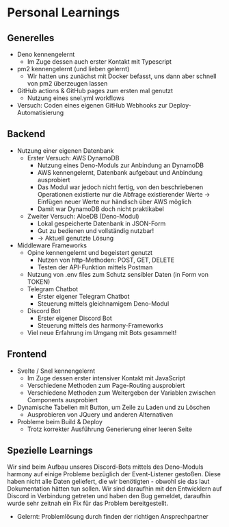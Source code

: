 # Personal Learnings

## Generelles

- Deno kennengelernt  
  - Im Zuge dessen auch erster Kontakt mit Typescript
- pm2 kennengelernt (und lieben gelernt)
  - Wir hatten uns zunächst mit Docker befasst, uns dann aber schnell von pm2 überzeugen lassen
- GitHub actions & GitHub pages zum ersten mal genutzt
  - Nutzung eines snel.yml workflows
- Versuch: Coden eines eigenen GitHub Webhooks zur Deploy-Automatisierung

## Backend

- Nutzung einer eigenen Datenbank
  - Erster Versuch: AWS DynamoDB
    - Nutzung eines Deno-Moduls zur Anbindung an DynamoDB
    - AWS kennengelernt, Datenbank aufgebaut und Anbindung ausprobiert
    - Das Modul war jedoch nicht fertig, von den beschriebenen Operationen existierte nur die Abfrage existierender Werte -> Einfügen neuer Werte nur händisch über AWS möglich
    - Damit war DynamoDB doch nicht praktikabel
  - Zweiter Versuch: AloeDB (Deno-Modul)
    - Lokal gespeicherte Datenbank in JSON-Form
    - Gut zu bedienen und vollständig nutzbar!
    - -> Aktuell genutzte Lösung
- Middleware Frameworks
  - Opine kennengelernt und begeistert genutzt
    - Nutzen von http-Methoden: POST, GET, DELETE
    - Testen der API-Funktion mittels Postman
  - Nutzung von .env files zum Schutz sensibler Daten (in Form von TOKEN)
  - Telegram Chatbot
    - Erster eigener Telegram Chatbot
    - Steuerung mittels gleichnamigem Deno-Modul
  - Discord Bot
    - Erster eigener Discord Bot
    - Steuerung mittels des harmony-Frameworks
  - Viel neue Erfahrung im Umgang mit Bots gesammelt!

## Frontend

- Svelte / Snel kennengelernt
  - Im Zuge dessen erster intensiver Kontakt mit JavaScript
  - Verschiedene Methoden zum Page-Routing ausprobiert
  - Verschiedene Methoden zum Weitergeben der Variablen zwischen Components ausprobiert
- Dynamische Tabellen mit Button, um Zeile zu Laden und zu Löschen
  - Ausprobieren von JQuery und anderen Alternativen
- Probleme beim Build & Deploy
  - Trotz korrekter Ausführung Generierung einer leeren Seite

## Spezielle Learnings

Wir sind beim Aufbau unseres Discord-Bots mittels des Deno-Moduls harmony auf einige Probleme bezüglich der Event-Listener gestoßen. Diese haben nicht alle Daten geliefert, die wir benötigten - obwohl sie das laut Dokumentation hätten tun sollen. Wir sind daraufhin mit den Entwicklern auf Discord in Verbindung getreten und haben den Bug gemeldet, daraufhin wurde sehr zeitnah ein Fix für das Problem bereitgestellt.
- Gelernt: Problemlösung durch finden der richtigen Ansprechpartner
